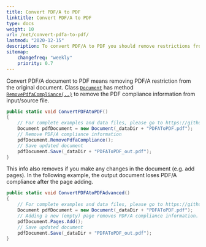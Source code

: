 ```yaml
---
title: Convert PDF/A to PDF
linktitle: Convert PDF/A to PDF
type: docs
weight: 10
url: /net/convert-pdfa-to-pdf/
lastmod: "2020-12-15"
description: To convert PDF/A to PDF you should remove restrictions from the original document. Aspose.PDF for .NET allows you to solve this problem easly and simply.
sitemap:
    changefreq: "weekly"
    priority: 0.7
---
```


Convert PDF/A document to PDF means removing PDF/A restriction from the original document. Class [`Document`](https://apireference.aspose.com/pdf/net/aspose.pdf/document) has method [`RemovePdfaCompliance(..)`](https://apireference.aspose.com/pdf/net/aspose.pdf/document/methods/removepdfacompliance) to remove
the PDF compliance information from input/source file.

```csharp
public static void ConvertPDFAtoPDF()
{
    // For complete examples and data files, please go to https://github.com/aspose-pdf/Aspose.PDF-for-.NET
    Document pdfDocument = new Document(_dataDir + "PDFAToPDF.pdf");
    // Remove PDF/A compliance information
    pdfDocument.RemovePdfaCompliance();
    // Save updated document
    pdfDocument.Save(_dataDir + "PDFAToPDF_out.pdf");
}
```

This info also removes if you make any changes in the document (e.g. add pages). In the following example, the output document loses PDF/A compliance after the page adding.

```csharp
public static void ConvertPDFAtoPDFAdvanced()
{
    // For complete examples and data files, please go to https://github.com/aspose-pdf/Aspose.PDF-for-.NET
    Document pdfDocument = new Document(_dataDir + "PDFAToPDF.pdf");
    // Adding a new (empty) page removes PDF/A compliance information.
    pdfDocument.Pages.Add();
    // Save updated document
    pdfDocument.Save(_dataDir + "PDFAToPDF_out.pdf");
}
```
